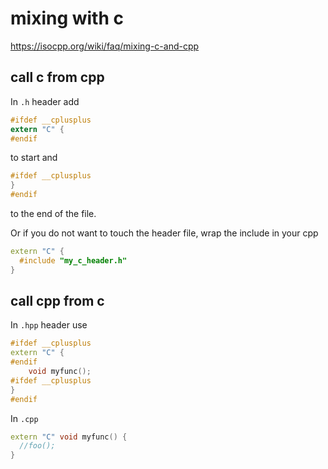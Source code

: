# mixing with c

https://isocpp.org/wiki/faq/mixing-c-and-cpp

## call c from cpp

In `.h` header add
```c
#ifdef __cplusplus
extern "C" {
#endif
```
to start and
```c
#ifdef __cplusplus
}
#endif
```
to the end of the file.

Or if you do not want to touch the header file, wrap the include in your cpp
```cpp
extern "C" {
  #include "my_c_header.h"
}
```

## call cpp from c

In `.hpp` header use
```cpp
#ifdef __cplusplus
extern "C" {
#endif
	void myfunc();
#ifdef __cplusplus
}
#endif
```

In `.cpp`
```cpp
extern "C" void myfunc() {
  //foo();
}
```
